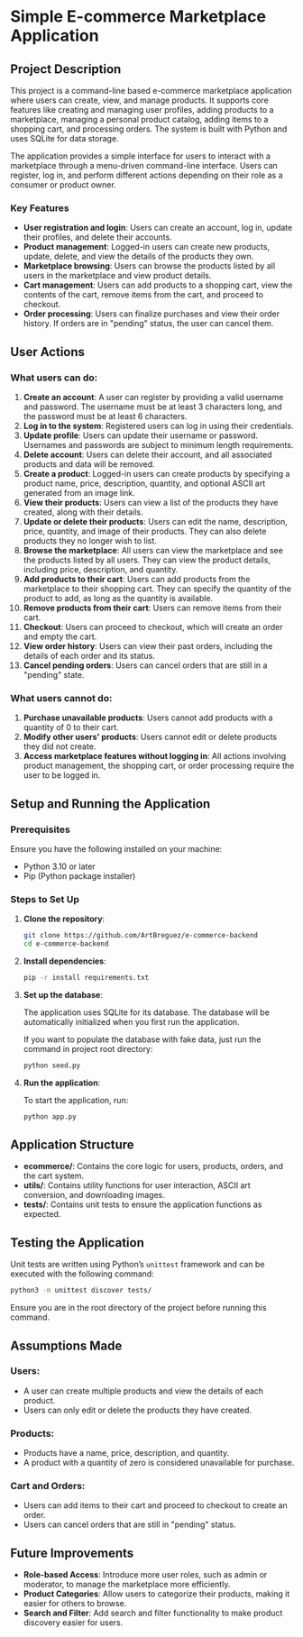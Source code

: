# Simple E-commerce Marketplace Application

## Project Description

This project is a command-line based e-commerce marketplace application where users can create, view, and manage products. It supports core features like creating and managing user profiles, adding products to a marketplace, managing a personal product catalog, adding items to a shopping cart, and processing orders. The system is built with Python and uses SQLite for data storage.

The application provides a simple interface for users to interact with a marketplace through a menu-driven command-line interface. Users can register, log in, and perform different actions depending on their role as a consumer or product owner.

### Key Features
- **User registration and login**: Users can create an account, log in, update their profiles, and delete their accounts.
- **Product management**: Logged-in users can create new products, update, delete, and view the details of the products they own.
- **Marketplace browsing**: Users can browse the products listed by all users in the marketplace and view product details.
- **Cart management**: Users can add products to a shopping cart, view the contents of the cart, remove items from the cart, and proceed to checkout.
- **Order processing**: Users can finalize purchases and view their order history. If orders are in "pending" status, the user can cancel them.

## User Actions

### What users can do:

1. **Create an account**: A user can register by providing a valid username and password. The username must be at least 3 characters long, and the password must be at least 6 characters.
2. **Log in to the system**: Registered users can log in using their credentials.
3. **Update profile**: Users can update their username or password. Usernames and passwords are subject to minimum length requirements.
4. **Delete account**: Users can delete their account, and all associated products and data will be removed.
5. **Create a product**: Logged-in users can create products by specifying a product name, price, description, quantity, and optional ASCII art generated from an image link.
6. **View their products**: Users can view a list of the products they have created, along with their details.
7. **Update or delete their products**: Users can edit the name, description, price, quantity, and image of their products. They can also delete products they no longer wish to list.
8. **Browse the marketplace**: All users can view the marketplace and see the products listed by all users. They can view the product details, including price, description, and quantity.
9. **Add products to their cart**: Users can add products from the marketplace to their shopping cart. They can specify the quantity of the product to add, as long as the quantity is available.
10. **Remove products from their cart**: Users can remove items from their cart.
11. **Checkout**: Users can proceed to checkout, which will create an order and empty the cart.
12. **View order history**: Users can view their past orders, including the details of each order and its status.
13. **Cancel pending orders**: Users can cancel orders that are still in a "pending" state.

### What users cannot do:

1. **Purchase unavailable products**: Users cannot add products with a quantity of 0 to their cart.
2. **Modify other users' products**: Users cannot edit or delete products they did not create.
3. **Access marketplace features without logging in**: All actions involving product management, the shopping cart, or order processing require the user to be logged in.

## Setup and Running the Application

### Prerequisites

Ensure you have the following installed on your machine:

- Python 3.10 or later
- Pip (Python package installer)

### Steps to Set Up

1. **Clone the repository**:

   ```bash
   git clone https://github.com/ArtBreguez/e-commerce-backend
   cd e-commerce-backend
   ```
2. **Install dependencies**:

   ```bash
   pip -r install requirements.txt
   ```
3. **Set up the database**:

    The application uses SQLite for its database. The database will be automatically initialized when you first run the application.
    
    If you want to populate the database with fake data, just run the command in project root directory:

    ```bash
    python seed.py
    ```
4. **Run the application**:

    To start the application, run:
    ```bash
    python app.py
    ```

## Application Structure

- **ecommerce/**: Contains the core logic for users, products, orders, and the cart system.
- **utils/**: Contains utility functions for user interaction, ASCII art conversion, and downloading images.
- **tests/**: Contains unit tests to ensure the application functions as expected.

## Testing the Application

Unit tests are written using Python’s `unittest` framework and can be executed with the following command:

```bash
python3 -m unittest discover tests/
```

Ensure you are in the root directory of the project before running this command.

## Assumptions Made

### Users:
- A user can create multiple products and view the details of each product.
- Users can only edit or delete the products they have created.

### Products:
- Products have a name, price, description, and quantity.
- A product with a quantity of zero is considered unavailable for purchase.

### Cart and Orders:
- Users can add items to their cart and proceed to checkout to create an order.
- Users can cancel orders that are still in "pending" status.

## Future Improvements

- **Role-based Access**: Introduce more user roles, such as admin or moderator, to manage the marketplace more efficiently.
- **Product Categories**: Allow users to categorize their products, making it easier for others to browse.
- **Search and Filter**: Add search and filter functionality to make product discovery easier for users.